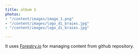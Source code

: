 ```yaml
---
title: album 1
photos:
- "/content/images/image_1.png"
- "/content/images/lago_di_braies.jpg"
- "/content/images/lago_di_braies.jpg"

---
```

It uses [Forestry.io](https://forestry.io "Forestry.io") for managing content from github repository.